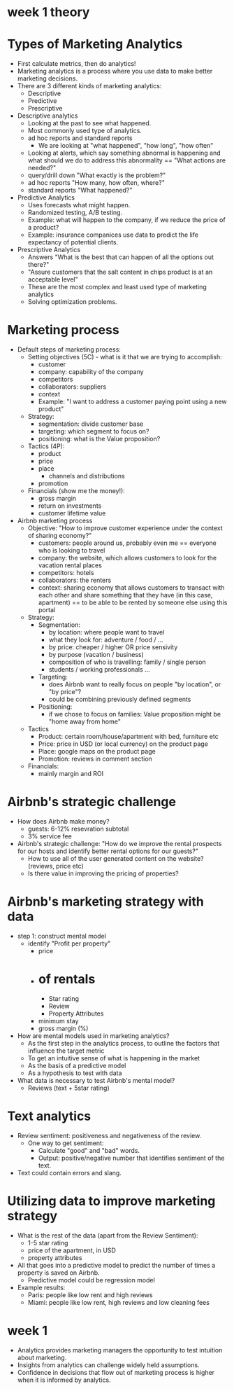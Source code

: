 # week 1 theory

# Types of Marketing Analytics
- First calculate metrics, then do analytics!
- Marketing analytics is a process where you use data to make better marketing decisions.
- There are 3 different kinds of marketing analytics:
    - Descriptive
    - Predictive
    - Prescriptive
- Descriptive analytics
    - Looking at the past to see what happened.
    - Most commonly used type of analytics.
    - ad hoc reports and standard reports
        - We are looking at "what happened", "how long", "how often"
    - Looking at alerts, which say something abnormal is happening and what should we do to address 
    this abnormality == "What actions are needed?"
    - query/drill down "What exactly is the problem?"
    - ad hoc reports "How many, how often, where?"
    - standard reports "What happened?"
- Predictive Analytics
    - Uses forecasts what might happen.
    - Randomized testing, A/B testing.
    - Example: what will happen to the company, if we reduce the price of a product?
    - Example: insurance companices use data to predict the life expectancy of potential clients.
- Prescriptive Analytics
    - Answers "What is the best that can happen of all the options out there?"
    - "Assure customers that the salt content in chips product is at an acceptable level"
    - These are the most complex and least used type of marketing analytics
    - Solving optimization problems.

# Marketing process
- Default steps of marketing process:
    - Setting objectives (5C) - what is it that we are trying to accomplish:
        - customer
        - company: capability of the company
        - competitors
        - collaborators: suppliers
        - context
        - Example: "I want to address a customer paying point using a new product"
    - Strategy:
        - segmentation: divide customer base
        - targeting: which segment to focus on?
        - positioning: what is the Value proposition?
    - Tactics (4P):
        - product
        - price
        - place
            - channels and distributions
        - promotion
    - Financials (show me the money!):
        - gross margin
        - return on investments
        - customer lifetime value
- Airbnb marketing process
    - Objective: "How to improve customer experience under the context of sharing economy?"
        - customers: people around us, probably even me == everyone who is looking to travel
        - company: the website, which allows customers to look for the vacation rental places
        - competitors: hotels
        - collaborators: the renters
        - context: sharing economy that allows customers to transact with each other and share something that they have (in this case, apartment) == to be able to be rented by someone else using this portal
    - Strategy:
        - Segmentation:
            - by location: where people want to travel
            - what they look for: adventure / food / ...
            - by price: cheaper / higher OR price sensivity
            - by purpose (vacation / business)
            - composition of who is travelling: family / single person
            - students / working professionals
            ...
        - Targeting:
            - does Airbnb want to really focus on people "by location", or "by price"?
            - could be combining previously defined segments
        - Positioning:
            - if we chose to focus on families: Value proposition might be "home away from home"
    - Tactics
        - Product: certain room/house/apartment with bed, furniture etc
        - Price: price in USD (or local currency) on the product page
        - Place: google maps on the product page
        - Promotion: reviews in comment section
    - Financials:
        - mainly margin and ROI

# Airbnb's strategic challenge
- How does Airbnb make money?
    - guests: 6-12% resevration subtotal
    - 3% service fee
- Airbnb's strategic challenge: "How do we improve the rental prospects for our hosts and identify better rental options for our guests?"
    - How to use all of the user generated content on the website? (reviews, price etc)
    - Is there value in improving the pricing of properties?

# Airbnb's marketing strategy with data
- step 1: construct mental model
    - identify "Profit per property"
        - price
        - # of rentals
            - Star rating
            - Review
            - Property Attributes
        - minimum stay
        - gross margin (%)
- How are mental models used in marketing analytics?
    - As the first step in the analytics process, to outline the factors that influence the target metric
    - To get an intuitive sense of what is happening in the market
    - As the basis of a predictive model
    - As a hypothesis to test with data
- What data is necessary to test Airbnb's mental model?
    - Reviews (text + 5star rating)

# Text analytics
- Review sentiment: positiveness and negativeness of the review.
    - One way to get sentiment:
        - Calculate "good" and "bad" words.
        - Output: positive/negative number that identifies sentiment of the text.
- Text could contain errors and slang.

# Utilizing data to improve marketing strategy
- What is the rest of the data (apart from the Review Sentiment):
    - 1-5 star rating
    - price of the apartment, in USD
    - property attributes
- All that goes into a predictive model to predict the number of times a property is saved on Airbnb.
    - Predictive model could be regression model
- Example results:
    - Paris: people like low rent and high reviews
    - Miami: people like low rent, high reviews and low cleaning fees

# week 1
- Analytics provides marketing managers the opportunity to test intuition about marketing.
- Insights from analytics can challenge widely held assumptions.
- Confidence in decisions that flow out of marketing process is higher when it is informed by analytics.
